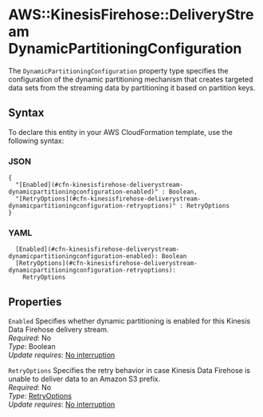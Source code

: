 # AWS::KinesisFirehose::DeliveryStream DynamicPartitioningConfiguration<a name="aws-properties-kinesisfirehose-deliverystream-dynamicpartitioningconfiguration"></a>

The `DynamicPartitioningConfiguration` property type specifies the configuration of the dynamic partitioning mechanism that creates targeted data sets from the streaming data by partitioning it based on partition keys\.

## Syntax<a name="aws-properties-kinesisfirehose-deliverystream-dynamicpartitioningconfiguration-syntax"></a>

To declare this entity in your AWS CloudFormation template, use the following syntax:

### JSON<a name="aws-properties-kinesisfirehose-deliverystream-dynamicpartitioningconfiguration-syntax.json"></a>

```
{
  "[Enabled](#cfn-kinesisfirehose-deliverystream-dynamicpartitioningconfiguration-enabled)" : Boolean,
  "[RetryOptions](#cfn-kinesisfirehose-deliverystream-dynamicpartitioningconfiguration-retryoptions)" : RetryOptions
}
```

### YAML<a name="aws-properties-kinesisfirehose-deliverystream-dynamicpartitioningconfiguration-syntax.yaml"></a>

```
  [Enabled](#cfn-kinesisfirehose-deliverystream-dynamicpartitioningconfiguration-enabled): Boolean
  [RetryOptions](#cfn-kinesisfirehose-deliverystream-dynamicpartitioningconfiguration-retryoptions): 
    RetryOptions
```

## Properties<a name="aws-properties-kinesisfirehose-deliverystream-dynamicpartitioningconfiguration-properties"></a>

`Enabled`  <a name="cfn-kinesisfirehose-deliverystream-dynamicpartitioningconfiguration-enabled"></a>
Specifies whether dynamic partitioning is enabled for this Kinesis Data Firehose delivery stream\.  
*Required*: No  
*Type*: Boolean  
*Update requires*: [No interruption](https://docs.aws.amazon.com/AWSCloudFormation/latest/UserGuide/using-cfn-updating-stacks-update-behaviors.html#update-no-interrupt)

`RetryOptions`  <a name="cfn-kinesisfirehose-deliverystream-dynamicpartitioningconfiguration-retryoptions"></a>
Specifies the retry behavior in case Kinesis Data Firehose is unable to deliver data to an Amazon S3 prefix\.  
*Required*: No  
*Type*: [RetryOptions](aws-properties-kinesisfirehose-deliverystream-retryoptions.md)  
*Update requires*: [No interruption](https://docs.aws.amazon.com/AWSCloudFormation/latest/UserGuide/using-cfn-updating-stacks-update-behaviors.html#update-no-interrupt)